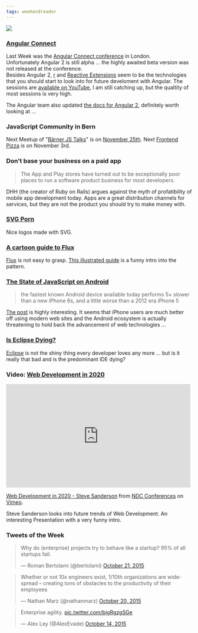 ```yaml
---
tags: weekendreader
---
```

<img class="jb-main-img" src="https://lh3.googleusercontent.com/-gpldbn3opSM/Vi1zbjeSvXI/AAAAAAAACc8/9aZWvPgCAy4/s1024-Ic42/WR43.png">

### [Angular Connect](http://angularconnect.com/)

Last Week was the [Angular Connect conference](http://angularconnect.com/) in London.  
Unfortunately Angular 2 is still alpha ... the highly awaited beta version was not released at the conference.  
Besides Angular 2, [r](http://www.typescriptlang.org/) and [Reactive Extensions](http://reactivex.io/) seem to be the technologies that you should start to look into for future develoment with Angular.
The sessions are [available on YouTube](https://www.youtube.com/channel/UCzrskTiT_ObAk3xBkVxMz5g), I am still catching up, but the qualtity of most sessions is very high.

The Angular team also updated [the docs for Angular 2](https://angular.io/docs/ts/latest/), definitely worth looking at ...


### JavaScript Community in Bern
Next Meetup of "[Bärner JS Talks](https://twitter.com/bernerJS)" is on [November 25th](http://techup.ch/2203/brner-js-talks).
Next [Frontend Pizza](http://www.meetup.com/Frontend-Pizza-Bern/) is on November 3rd.


### Don’t base your business on a paid app
> The App and Play stores have turned out to be exceptionally poor places to run a software product business for most developers.

DHH (the creator of Ruby on Rails) argues against the myth of profatibility of mobile app development today. Apps are a great distribution channels for services, but they are not the product you should try to make money with.

### [SVG Porn](http://svgporn.com/)
Nice logos made with SVG.

### [A cartoon guide to Flux](https://code-cartoons.com/a-cartoon-guide-to-flux-6157355ab207#.h4x0bf7b6)

[Flux](https://facebook.github.io/flux/) is not easy to grasp. [This illustrated guide](https://code-cartoons.com/a-cartoon-guide-to-flux-6157355ab207#.h4x0bf7b6) is a funny intro into the pattern.

### [The State of JavaScript on Android](https://meta.discourse.org/t/the-state-of-javascript-on-android-in-2015-is-poor/33889)

> the fastest known Android device available today performs 5× slower than a new iPhone 6s, and a little worse than a 2012 era iPhone 5

[The post](https://meta.discourse.org/t/the-state-of-javascript-on-android-in-2015-is-poor/33889) is highly interesting. It seems that iPhone users are much better off using modern web sites and the Android ecosystem is actually threatening to hold back the advancement of web technologies ...




### [Is Eclipse Dying?](http://blog.dripstat.com/is-eclipe-jdt-dying/)
[Eclipse](https://eclipse.org/) is not the shiny thing every developer loves any more ... but is it really that bad and is the predominant IDE dying?


### Video: [Web Development in 2020](https://vimeo.com/131637102)
<iframe src="https://player.vimeo.com/video/131637102" width="500" height="281" frameborder="0" webkitallowfullscreen mozallowfullscreen allowfullscreen></iframe>
<p><a href="https://vimeo.com/131637102">Web Development in 2020 - Steve Sanderson</a> from <a href="https://vimeo.com/ndcconferences">NDC Conferences</a> on <a href="https://vimeo.com">Vimeo</a>.</p>
Steve Sanderson looks into future trends of Web Development.
An interesting Presentation with a very funny intro.


### Tweets of the Week

<blockquote class="twitter-tweet" lang="en"><p lang="en" dir="ltr">Why do (enterprise) projects try to behave like a startup? 95% of all startups fail.</p>&mdash; Roman Bertolami (@bertolami) <a href="https://twitter.com/bertolami/status/656718735055581184">October 21, 2015</a></blockquote>
<script async src="//platform.twitter.com/widgets.js" charset="utf-8"></script>


<blockquote class="twitter-tweet" lang="en"><p lang="en" dir="ltr">Whether or not 10x engineers exist, 1/10th organizations are widespread – creating tons of obstacles to the productivity of their employees</p>&mdash; Nathan Marz (@nathanmarz) <a href="https://twitter.com/nathanmarz/status/656564687820234752">October 20, 2015</a></blockquote>
<script async src="//platform.twitter.com/widgets.js" charset="utf-8"></script>


<blockquote class="twitter-tweet" lang="en"><p lang="es" dir="ltr">Enterprise agility. <a href="http://t.co/bigRgzgSGe">pic.twitter.com/bigRgzgSGe</a></p>&mdash; Alex Ley (@AlexEvade) <a href="https://twitter.com/AlexEvade/status/654229461194420225">October 14, 2015</a></blockquote>
<script async src="//platform.twitter.com/widgets.js" charset="utf-8"></script>